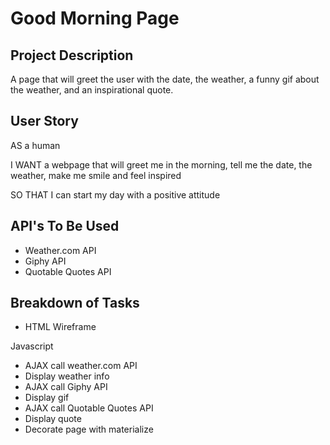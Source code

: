 # Good Morning Page

## Project Description

A page that will greet the user with the date, the weather, a funny gif about the weather, and an inspirational quote.

 ## User Story
    
AS a human

I WANT a webpage that will greet me in the morning, tell me the date, the weather, make me smile and feel inspired 

SO THAT I can start my day with a positive attitude 

## API's To Be Used

- Weather.com API
- Giphy API
- Quotable Quotes API

## Breakdown of Tasks

- HTML Wireframe

Javascript
- AJAX call weather.com API
- Display weather info 
- AJAX call Giphy API
- Display gif
- AJAX call Quotable Quotes API
- Display quote
- Decorate page with materialize



<!-- ## Acceptance Criteria -->



